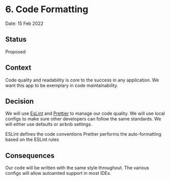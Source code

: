 # 6. Code Formatting

Date: 15 Feb 2022

## Status

Proposed

## Context

Code quality and readability is core to the success in any application. We want this app to be exemplary in code maintainability.

## Decision

We will use [EsLint](https://eslint.org/) and [Prettier]() to manage our code quality. We will use local configs to make sure other developers can follow the same standards. We will either use defaults or airbnb settings.

ESLint defines the code conventions
Prettier performs the auto-formatting based on the ESLint rules

## Consequences
Our code will be written with the same style throughout. The various configs will allow autoamted support in most IDEs.
